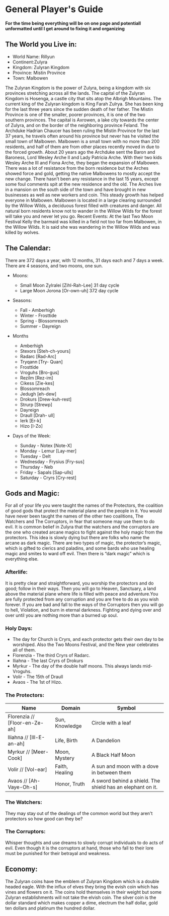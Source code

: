 # General Player's Guide
**For the time being everything will be on one page and potentiall unformatted until I get around to fixing it and organizing**

## The World you Live in:
- World Name: Rillyun
- Continent:Zulyra
- Kingdom: Zulyran Kingdom
- Province: Mistin Province
- Town: Malbowen

The Zulyran Kingdom is the power of Zulyra, being a kingdom with six provinces stretching across all the lands. The capital of the Zulyran Kingdom is Hosenga, a castle city that sits atop the Albrigh Mountains. The current king of the Zulyran kingdom is King Farah Zulrya. She has been king for the last three years since the sudden death of her father.
The Mistin Province is one of the smaller, poorer provinces, it is one of the two southern provinces. The capital is Axrowen, a lake city towards the center of Zulyra, and on the border of the neighboring province Feland. The Archduke Hadrian Chaucer has been ruling the Mistin Province for the last 37 years, he travels often around his province but never has he visited the small town of Malbowen. 
Malbowen is a small town with no more than 200 residents, and half of them are from other places recently moved in due to the forced growth. About 20 years ago the Archduke sent the Baron and Baroness, Lord Wesley Arche II and Lady Patricia Arche. With their two kids Wesley Arche III and Fiona Arche, they began the expansion of Malbowen. There was a lot of resistance from the born residence but the Arches showed force and gold, getting the native Malbowens to mostly accept the new change. There hasn’t been any resistance in the last 15 years, except some foul comments spit at the new residence and the old. The Arches live in a mansion on the south side of the town and have brought in new businesses as well as new workers and coin. This steady growth has helped everyone in Malbowen.  Malbowen is located in a large clearing surrounded by the Willow Wilds, a deciduous forest filled with creatures and danger. All natural born residents know not to wander in the Willow Wilds for the forest will take you and never let you go. 
Recent Events: At the last Two Moon Festival Kelly the barmaid was killed in a field not too far from Malbowen, in the Willow Wilds. It is said she was wandering in the Willow Wilds and was killed by wolves. 







## The Calendar:
There are 372 days a year, with 12 months, 31 days each and 7 days a week. There are 4 seasons, and two moons, one sun. 

- Moons:
    - Small Moon Zylralei [Zihl-Rah-Lee] 31 day cycle
    - Large Moon Jorona [Or-own-uh] 372 day cycle

- Seasons: 
    - Fall - Amberhigh
    - Winter - Frosttide 
    - Spring - Blossomreach
    - Summer - Dayreign

- Months
    - Amberhigh
    - Stexors [Steh-ch-yours]
    - Radarc [Rad-Arc]
    - Tryqann [Try- Quan]
    - Frosttide
    - Vroguhs [Bro-gus]
    - Rezilm [Rez-im]
    - Cikess [Zie-kes]
    - Blossomreach
    - Jedugh [eh-dew]
    - Drokurs [Drew-kuh-rest]
    - Strurp [Strewp]
    - Dayreign
    - Draull [Drah- ull]
    - Ierk [Er-k]
    - Hizo [I-Zo]

- Days of the Week:
    - Sunday - Notex [Note-X]
    - Monday - Lemur [Lay-mer]
    - Tuesday - Delt 
    - Wednesday - Frysius [Fry-sus]
    - Thursday - Neb
    - Friday - Sapals [Sap-ulls]
    - Saturday - Cryrs [Cry-rest]

## Gods and Magic:

For all of your life you were taught the names of the Protectors, the coalition of good gods that protect the material plane and the people in it. You would have never been taught the names of the other two coalitions, The Watchers and The Corruptors, in fear that someone may use them to do evil. It is common belief in Zulyra that the watchers and the corruptors are the one who created arcane magics to fight against the holy magic from the protectors. This idea is slowly dying but there are folks who name the arcane as dark magic. There are two types of magic, the protector’s magic, which is gifted to clerics and paladins, and some bards who use healing magic and smites to ward off evil. Then there is “dark magic” which is everything else. 

### Afterlife: 
It is pretty clear and straightforward, you worship the protectors and do good; follow in their ways. Then you will go to Heaven, Sanctuary,  a land above the material plane where life is filled with peace and adventure.You are fully protected from any corruption and you are free to do as you wish forever. If you are bad and fall to the ways of the Corruptors then you will go to hell, Violation, and burn in eternal darkness. Fighting and dying over and over until you are nothing more than a burned up soul.  

### Holy Days: 
- The day for Church is Cryrs, and each protector gets their own day to be worshiped. Also the Two Moons Festival, and the New year celebrates all of them. 
- Florenzia - The third Cryrs of Radarc.
- Iliahna - The last Cryrs of Drokurs
- Myrkur - The day of the double half moons. This always lands mid- Vroguhs.
- Volir - The 15th of Draull
- Avaos - The 1st of Hizo.

### The Protectors: 

| Name | Domain | Symbol |
| -----| ------ | ------ |
| Florenzia // [Floor-en-Ze-ah] | Sun, Knowledge | Circle with a leaf |
| Iliahna // [Ill-E-an-ah] | Life, Birth | A Dandelion |
| Myrkur // [Meer-Cook] | Moon, Mystery | A Black Half Moon |
| Volir // [Vol-ear] | Faith, Healing | A sun and moon with a dove in between them |
| Avaos // [Ah-Vaye-Oh-s] | Honor, Truth | A sword behind a shield. The shield has an elephant on it. |



### The Watchers: 
They may stay out of the dealings of the common world but they aren't protectors so how good can they be? 

### The Corruptors: 
Whisper thoughts and use dreams to slowly corrupt individuals to do acts of evil. Even though it is the corruptors at hand, those who fall to their lore must be punished for their betrayal and weakness.


## Economy: 
The Zulyran coins have the emblem of Zulyran Kingdom which is a double headed eagle.  With the influx of elves they bring the evish coin which has vines and flowers on it. The coins hold themselves in their weight but some Zulyran establishments will not take the elvish coin. The silver coin is the dollar standard which makes copper a dime, electrum the half dollar, gold ten dollars and platinum the hundred dollar. 





